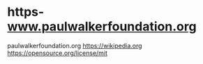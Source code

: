 # https-www.paulwalkerfoundation.org
paulwalkerfoundation.org https://wikipedia.org https://opensource.org/license/mit